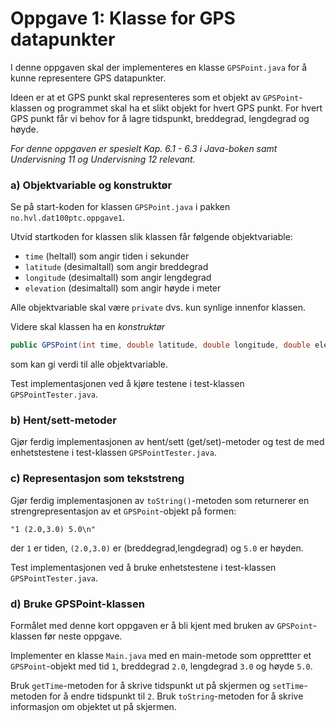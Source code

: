 # Oppgave 1: Klasse for GPS datapunkter

I denne oppgaven skal der implementeres en klasse `GPSPoint.java` for å kunne representere GPS datapunkter.

Ideen er at et GPS punkt skal representeres som et objekt av `GPSPoint`-klassen og programmet skal ha et slikt objekt for hvert GPS punkt. For hvert GPS punkt får vi behov for å lagre tidspunkt, breddegrad, lengdegrad og høyde.

*For denne oppgaven er spesielt Kap. 6.1 - 6.3 i Java-boken samt Undervisning 11 og Undervisning 12 relevant.*

### a) Objektvariable og konstruktør

Se på start-koden for klassen `GPSPoint.java` i pakken `no.hvl.dat100ptc.oppgave1`.

Utvid startkoden for klassen slik klassen får følgende objektvariable:

- `time` (heltall) som angir tiden i sekunder
- `latitude` (desimaltall) som angir breddegrad
- `longitude` (desimaltall) som angir lengdegrad
- `elevation` (desimaltall) som angir høyde i meter

Alle objektvariable skal være `private` dvs. kun synlige innenfor klassen.

Videre skal klassen ha en *konstruktør*

```java
public GPSPoint(int time, double latitude, double longitude, double elevation)
```

som kan gi verdi til alle objektvariable.

Test implementasjonen ved å kjøre testene i test-klassen `GPSPointTester.java`.

### b) Hent/sett-metoder

Gjør ferdig implementasjonen av hent/sett (get/set)-metoder og test de med enhetstestene i test-klassen `GPSPointTester.java`.

### c) Representasjon som tekststreng

Gjør ferdig implementasjonen av `toString()`-metoden som returnerer en strengrepresentasjon av et `GPSPoint`-objekt på formen:

`"1 (2.0,3.0) 5.0\n"`

der `1` er tiden, `(2.0,3.0)` er (breddegrad,lengdegrad) og `5.0` er høyden.

Test implementasjonen ved å bruke enhetstestene i test-klassen `GPSPointTester.java`.

### d) Bruke GPSPoint-klassen

Formålet med denne kort oppgaven er å bli kjent med bruken av `GPSPoint`-klassen før neste oppgave.

Implementer en klasse `Main.java` med en main-metode som opprettter et `GPSPoint`-objekt med tid `1`, breddegrad `2.0`, lengdegrad `3.0` og høyde `5.0`.

Bruk `getTime`-metoden for å skrive tidspunkt ut på skjermen og `setTime`-metoden for å endre tidspunkt til `2`. Bruk `toString`-metoden for å skrive informasjon om objektet ut på skjermen.

